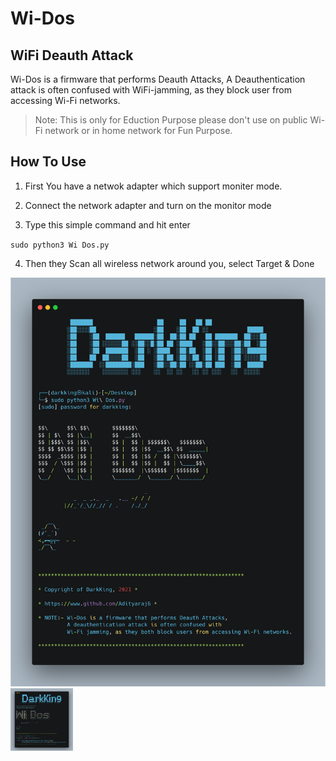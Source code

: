 # Wi-Dos
## WiFi Deauth Attack
Wi-Dos is a firmware that performs Deauth Attacks, A Deauthentication attack is often confused with WiFi-jamming, as they block user from accessing Wi-Fi networks. 

> Note: This is only for Eduction Purpose please don't use on public Wi-Fi network or in home network for Fun Purpose.

## How To Use


1. First You have a netwok adapter which support moniter mode.

2. Connect the network adapter and turn on the monitor mode 


3. Type this simple command and hit enter
  
  `sudo python3 Wi Dos.py`


4. Then they Scan all wireless network around you, select Target & Done   


![Wi-Dos](https://github.com/Adityaraj6/Wi-Dos/blob/main/Wi%20Dos.png)
<img src="https://github.com/Adityaraj6/Wi-Dos/blob/main/Wi%20Dos.png" width="100" height="100">

